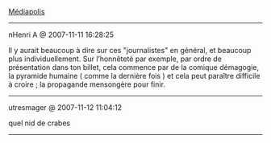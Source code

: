 [Médiapolis](../../../2007/11/mediapolis.md)

---
nHenri A @ 2007-11-11 16:28:25

Il y aurait beaucoup à dire sur ces "journalistes" en général, et beaucoup plus individuellement. Sur l’honnêteté par exemple, par ordre de présentation dans ton billet, cela commence par de la comique démagogie, la pyramide humaine ( comme la dernière fois ) et cela peut paraître difficile à croire ; la propagande mensongère pour finir.

---

utresmager @ 2007-11-12 11:04:12

quel nid de crabes

---

